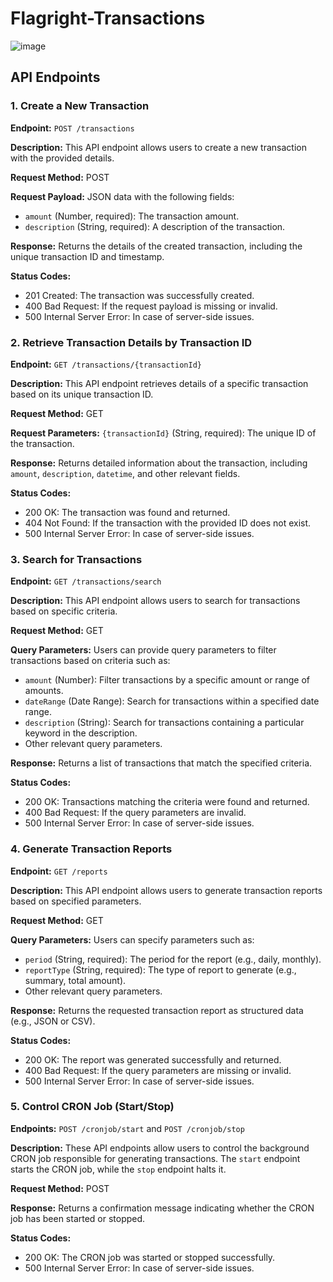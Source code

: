 # Flagright-Transactions

![image](https://github.com/KingSlayr/Flagright-Transactions/assets/55028717/1bf45e97-1a5c-4c2e-b87c-6664d108ed8b)

<h2>API Endpoints</h2>

<h3>1. Create a New Transaction</h3>
<p><strong>Endpoint:</strong> <code>POST /transactions</code></p>
<p><strong>Description:</strong> This API endpoint allows users to create a new transaction with the provided details.</p>
<p><strong>Request Method:</strong> POST</p>
<p><strong>Request Payload:</strong> JSON data with the following fields:</p>
<ul>
  <li><code>amount</code> (Number, required): The transaction amount.</li>
  <li><code>description</code> (String, required): A description of the transaction.</li>
</ul>
<p><strong>Response:</strong> Returns the details of the created transaction, including the unique transaction ID and timestamp.</p>
<p><strong>Status Codes:</strong></p>
<ul>
  <li>201 Created: The transaction was successfully created.</li>
  <li>400 Bad Request: If the request payload is missing or invalid.</li>
  <li>500 Internal Server Error: In case of server-side issues.</li>
</ul>

<h3>2. Retrieve Transaction Details by Transaction ID</h3>
<p><strong>Endpoint:</strong> <code>GET /transactions/{transactionId}</code></p>
<p><strong>Description:</strong> This API endpoint retrieves details of a specific transaction based on its unique transaction ID.</p>
<p><strong>Request Method:</strong> GET</p>
<p><strong>Request Parameters:</strong> <code>{transactionId}</code> (String, required): The unique ID of the transaction.</p>
<p><strong>Response:</strong> Returns detailed information about the transaction, including <code>amount</code>, <code>description</code>, <code>datetime</code>, and other relevant fields.</p>
<p><strong>Status Codes:</strong></p>
<ul>
  <li>200 OK: The transaction was found and returned.</li>
  <li>404 Not Found: If the transaction with the provided ID does not exist.</li>
  <li>500 Internal Server Error: In case of server-side issues.</li>
</ul>
<h3>3. Search for Transactions</h3>
<p><strong>Endpoint:</strong> <code>GET /transactions/search</code></p>
<p><strong>Description:</strong> This API endpoint allows users to search for transactions based on specific criteria.</p>
<p><strong>Request Method:</strong> GET</p>
<p><strong>Query Parameters:</strong> Users can provide query parameters to filter transactions based on criteria such as:</p>
<ul>
  <li><code>amount</code> (Number): Filter transactions by a specific amount or range of amounts.</li>
  <li><code>dateRange</code> (Date Range): Search for transactions within a specified date range.</li>
  <li><code>description</code> (String): Search for transactions containing a particular keyword in the description.</li>
  <li>Other relevant query parameters.</li>
</ul>
<p><strong>Response:</strong> Returns a list of transactions that match the specified criteria.</p>
<p><strong>Status Codes:</strong></p>
<ul>
  <li>200 OK: Transactions matching the criteria were found and returned.</li>
  <li>400 Bad Request: If the query parameters are invalid.</li>
  <li>500 Internal Server Error: In case of server-side issues.</li>
</ul>

<h3>4. Generate Transaction Reports</h3>
<p><strong>Endpoint:</strong> <code>GET /reports</code></p>
<p><strong>Description:</strong> This API endpoint allows users to generate transaction reports based on specified parameters.</p>
<p><strong>Request Method:</strong> GET</p>
<p><strong>Query Parameters:</strong> Users can specify parameters such as:</p>
<ul>
  <li><code>period</code> (String, required): The period for the report (e.g., daily, monthly).</li>
  <li><code>reportType</code> (String, required): The type of report to generate (e.g., summary, total amount).</li>
  <li>Other relevant query parameters.</li>
</ul>
<p><strong>Response:</strong> Returns the requested transaction report as structured data (e.g., JSON or CSV).</p>
<p><strong>Status Codes:</strong></p>
<ul>
  <li>200 OK: The report was generated successfully and returned.</li>
  <li>400 Bad Request: If the query parameters are missing or invalid.</li>
  <li>500 Internal Server Error: In case of server-side issues.</li>
</ul>

<h3>5. Control CRON Job (Start/Stop)</h3>
<p><strong>Endpoints:</strong> <code>POST /cronjob/start</code> and <code>POST /cronjob/stop</code></p>
<p><strong>Description:</strong> These API endpoints allow users to control the background CRON job responsible for generating transactions. The <code>start</code> endpoint starts the CRON job, while the <code>stop</code> endpoint halts it.</p>
<p><strong>Request Method:</strong> POST</p>
<p><strong>Response:</strong> Returns a confirmation message indicating whether the CRON job has been started or stopped.</p>
<p><strong>Status Codes:</strong></p>
<ul>
  <li>200 OK: The CRON job was started or stopped successfully.</li>
  <li>500 Internal Server Error: In case of server-side issues.</li>
</ul>


